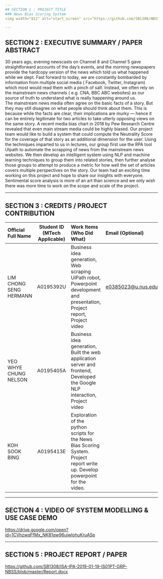 ```yaml
---
## SECTION 1 : PROJECT TITLE
### News Bias Scoring System
<img width="812" alt="start_screen" src="https://github.com/SB1308/NBSS/blob/master/NBSS_Cover.jpg">

---
```

## SECTION 2 : EXECUTIVE SUMMARY / PAPER ABSTRACT
30 years ago, evening newscasts on Channel 8 and Channel 5 gave straightforward accounts of the day’s events, and the morning newspapers provide the hardcopy version of the news which told us what happened while we slept. Fast forward to today, we are constantly bombarded by information from multiple social media ( Facebook, Twitter, Instagram) which most would read them with a pinch of salt. Instead, we often rely on the mainstream news channels ( e.g. CNA, BBC ABC websites) as our source of truth to understand what is really happening around us.  
The mainstream news media often agree on the basic facts of a story. But they may still disagree on what people should think about them. This is because while the facts are clear, their implications are murky — hence it can be entirely legitimate for two articles to take utterly opposing views on the same story. A recent media bias chart in 2018 by Pew Research Centre revealed that even main stream media could be highly biased. 
Our project team would like to build a system that could compute the Neutrality Score for the coverage of that story as an additional dimension for the user.  Using the techniques imparted to us in lectures, our group first use the RPA tool UIpath to automate the scrapping of news from the mainstream news websites. We then develop an intelligent system using NLP and machine learning techniques to group them into related stories, then further analyse those groups to attempt to produce a metric for how well the set of articles covers multiple perspectives on the story.
Our team had an exciting time working on this project and hope to share our insights with everyone. Sentimental score analysis is more of an art than science and we only wish there was more time to work on the scope and scale of the project. 
  

---
## SECTION 3 : CREDITS / PROJECT CONTRIBUTION

| Official Full Name  | Student ID (MTech Applicable)  | Work Items (Who Did What) | Email (Optional) |
| :------------ |:---------------:| :-----| :-----|
| LIM CHONG SENG HERMANN  | A0195392U | Business idea generation, Web scraping UiPath robot, Powerpoint development and presentation, Project report, Project video | e0385023@u.nus.edu |
| YEO WHYE CHUNG NELSON | A0195405A | Business idea generation, Built the web application server and frontend, Developed the Google NLP interaction, Project video |  |
| KOH SOOK BING | A0195413E | Exploration of the python scripts for the News Bias Scoring System.   Project report write up. Develop powerpoint for the video.  |  |

---
## SECTION 4 : VIDEO OF SYSTEM MODELLING & USE CASE DEMO

https://drive.google.com/open?id=1CVhzwqFfMx_NK81qw96ujwIohuKruASp

---
## SECTION 5 : PROJECT REPORT / PAPER
https://github.com/SB1308/ISA-IPA-2019-01-19-IS01PT-GRP-NBSS/blob/master/Report.docx

